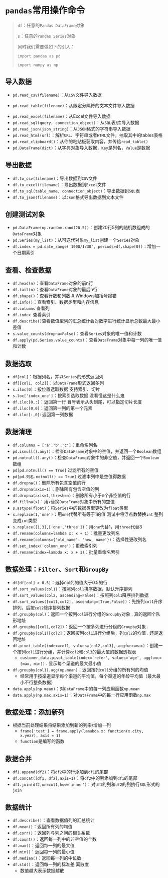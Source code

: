 # `pandas`常用操作命令



> `df`：任意的`Pandas DataFrame`对象
>
>
>
> `s`：任意的`Pandas Series`对象
>
>
> 同时我们需要做如下的引入：
>
>
> `import pandas as pd`
>
>
> `import numpy as np`



## 导入数据

* `pd.read_csv(filename)`：从`CSV`文件导入数据

* `pd.read_table(filename)`：从限定分隔符的文本文件导入数据

- `pd.read_excel(filename)`：从Excel文件导入数据
- `pd.read_sql(query, connection_object)`：从`SQL`表/库导入数据
- `pd.read_json(json_string)`：从`JSON`格式的字符串导入数据
- `pd.read_html(url)`：解析`URL`、字符串或者`HTML`文件，抽取其中的tables表格
- `pd.read_clipboard()`：从你的粘贴板获取内容，并传给`read_table()`
- `pd.DataFrame(dict)`：从字典对象导入数据，`Key`是列名，`Value`是数据



## 导出数据

- `df.to_csv(filename)`：导出数据到`CSV`文件
- `df.to_excel(filename)`：导出数据到`Excel`文件
- `df.to_sql(table_name, connection_object)`：导出数据到`SQL`表
- `df.to_json(filename)`：以`Json`格式导出数据到文本文件



## 创建测试对象

- `pd.DataFrame(np.random.rand(20,5))`：创建20行5列的随机数组成的`DataFrame`对象
- `pd.Series(my_list)`：从可迭代对象`my_list`创建一个`Series`对象
- `df.index = pd.date_range('1900/1/30', periods=df.shape[0])`：增加一个日期索引



## 查看、检查数据

- `df.head(n)`：查看`DataFrame`对象的前n行
- `df.tail(n)`：查看`DataFrame`对象的最后n行
- `df.shape()`：查看行数和列数 # Windows加括号报错
- `df.info()`：查看索引、数据类型和内存信息
- `df.columns` 查看列
- `df.index `查看索引
- `df.describe()`查看数值型列的汇总统计会对数字进行统计显示总数最大最小差值
- `s.value_counts(dropna=False)`：查看`Series`对象的唯一值和计数
- `df.apply(pd.Series.value_counts)`：查看`DataFrame`对象中每一列的唯一值和计数



## 数据选取

- `df[col]`：根据列名，并以`Series`的形式返回列
- `df[[col1, col2]]`：以`DataFrame`形式返回多列
- `s.iloc[0]`：按位置选取数据 支持索引、切片
- `s.loc['index_one']`：按索引选取数据  没看懂这是什么鬼
- `df.iloc[0,:]`：返回第一行 冒号表示从头到尾，可以指定切片长度
- `df.iloc[0,0]`：返回第一列的第一个元素
- `df.iloc[:,0]`: 返回第一列数据  



## 数据清理

- `df.columns = ['a','b','c']`：重命名列名
- `pd.isnull().any()`：检查`DataFrame`对象中的空值，并返回一个`Boolean`数组
- `pd.notnull().any()`：检查`DataFrame`对象中的非空值，并返回一个`Boolean`数组
- `pd[pd.notnull() == True]` 过滤所有的空值
- `pd[pd.列名.notnull() == True]` 过滤本列中是空值得数据
- `df.dropna()`：删除所有包含空值的行
- `df.dropna(axis=1)`：删除所有包含空值的列
- `df.dropna(axis=1,thresh=n)`：删除所有小于n个非空值的行
- `df.fillna(x)`：用`x`替换`DataFrame`对象中所有的空值
- `s.astype(float)`：将`Series`中的数据类型更改为`float`类型
- `s.replace(1,'one')`：用`one`代替所有等于1的值 测试中将浮点数替换`int`  整列变成`int`类型
- `s.replace([1,3],['one','three'])`：用`one`代替1，用`three`代替3
- `df.rename(columns=lambda x: x + 1)`：批量更改列名
- `df.rename(columns={'old_name': 'new_ name'})`：选择性更改列名
- `df.set_index('column_one')`：更改索引列
- `df.rename(index=lambda x: x + 1)`：批量重命名索引





## 数据处理：`Filter`、`Sort`和`GroupBy`

- `df[df[col] > 0.5]`：选择col列的值大于0.5的行
- `df.sort_values(col1)`：按照列`col1`排序数据，默认升序排列
- `df.sort_values(col2, ascending=False)`：按照列`col1`降序排列数据
- `df.sort_values([col1,col2], ascending=[True,False])`：先按列`col1`升序排列，后按`col2`降序排列数据
- `df.groupby(col)`：返回一个按列`col`进行分组的`Groupby`对象 .  真的返回个队形地址
- `df.groupby([col1,col2])`：返回一个按多列进行分组的`Groupby`对象 .   
- `df.groupby(col1)[col2]`：返回按列`col1`进行分组后，列`col2`的均值 .   还是返回地址
- `df.pivot_table(index=col1, values=[col2,col3], aggfunc=max)`：创建一个按列`col1`进行分组，并计算`col2`和`col3`的最大值的数据透视表
  - `customer_data.pivot_table(index='refer', values='age', aggfunc=[max, min])` .  显示每个渠道的最大最小值
- `df.groupby(col1).agg(np.mean)`：返回按列`col1`分组的所有列的均值
  - 经常用于按渠道显示每个渠道的平均值，每个渠道的年龄平均值（最大最小不行整条数据）        
- `data.apply(np.mean)`：对`DataFrame`中的每一列应用函数`np.mean`
- `data.apply(np.max,axis=1)`：对`DataFrame`中的每一行应用函数`np.max`





## 数据处理：添加新列

* 根据当前处理结果将结果添加到新的列宗/增加一列
  - `frame['test'] = frame.apply(lamubda x: function(x.city, x.year), axis = 1)`
  - `function`是编写的函数



## 数据合并

* `df1.append(df2)`：将`df2`中的行添加到`df1`的尾部
* `df.concat([df1, df2],axis=1)`：将`df2`中的列添加到`df1`的尾部
* `df1.join(df2,on=col1,how='inner')`：对`df1`的列和`df2`的列执行`SQL`形式的`join`



## 数据统计

* `df.describe()`：查看数据值列的汇总统计
* `df.mean()`：返回所有列的均值
* `df.corr()`：返回列与列之间的相关系数
* `df.count()`：返回每一列中的非空值的个数
* `df.max()`：返回每一列的最大值
* `df.min()`：返回每一列的最小值
* `df.median()`：返回每一列的中位数
* `df.std()`：返回每一列的标准差  离散度
  - 数值越大表示数据越散